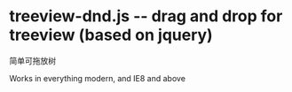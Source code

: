 treeview-dnd.js -- drag and drop for treeview (based on jquery)
============

简单可拖放树

Works in everything modern, and IE8 and above
